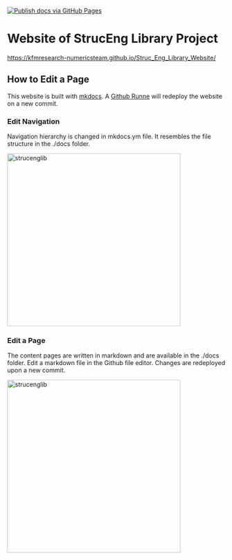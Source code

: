 [![Publish docs via GitHub Pages](https://github.com/kfmResearch-NumericsTeam/Struc_Eng_Library_Website/actions/workflows/deploy.yml/badge.svg)](https://github.com/kfmResearch-NumericsTeam/Struc_Eng_Library_Website/actions/workflows/deploy.yml)

# Website of StrucEng Library Project

https://kfmresearch-numericsteam.github.io/Struc_Eng_Library_Website/


## How to Edit a Page
This website is built with [mkdocs](https://www.mkdocs.org/). A [Github Runne](https://github.com/kfmResearch-NumericsTeam/Struc_Eng_Library_Website/actions/workflows/deploy.yml) will redeploy the website on a new commit.

### Edit Navigation
Navigation hierarchy is changed in mkdocs.ym file. It resembles the file structure in the ./docs folder.  

<p align="left">
<img src="https://user-images.githubusercontent.com/2311941/196964646-1871193b-8af9-4129-94d0-f02bd015379e.png" alt="strucenglib" width="400"/>
</p>

### Edit a Page
The content pages are written in markdown and are available in the ./docs folder.
Edit a markdown file in the Github file editor. Changes are redeployed upon a new commit.

<p align="left">
<img src="https://user-images.githubusercontent.com/2311941/196965370-33f40404-eb83-4015-a1c6-c1cc770aa6ff.png" alt="strucenglib" width="400"/>
</p>
